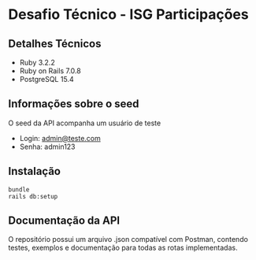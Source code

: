 # Desafio Técnico - ISG Participações

## Detalhes Técnicos

* Ruby 3.2.2
* Ruby on Rails 7.0.8
* PostgreSQL 15.4  

## Informações sobre o seed

O seed da API acompanha um usuário de teste
* Login: admin@teste.com
* Senha: admin123

## Instalação

```
bundle
rails db:setup
```

## Documentação da API

O repositório possui um arquivo .json compatível com Postman, contendo testes, exemplos e documentação para todas as rotas implementadas.
